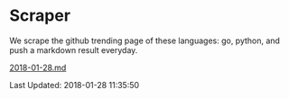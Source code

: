 # Scraper

We scrape the github trending page of these languages: go, python, and push a markdown result everyday.

[2018-01-28.md](https://github.com/borays/Scraper/blob/master/2018-01-28.md)

Last Updated: 2018-01-28 11:35:50